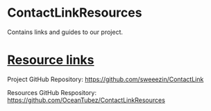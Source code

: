 # ContactLinkResources
Contains links and guides to our project.


<h1><u>Resource links</u></h1>

Project GitHub Repository: https://github.com/sweeezin/ContactLink

Resources GitHub Respository: https://github.com/OceanTubez/ContactLinkResources
